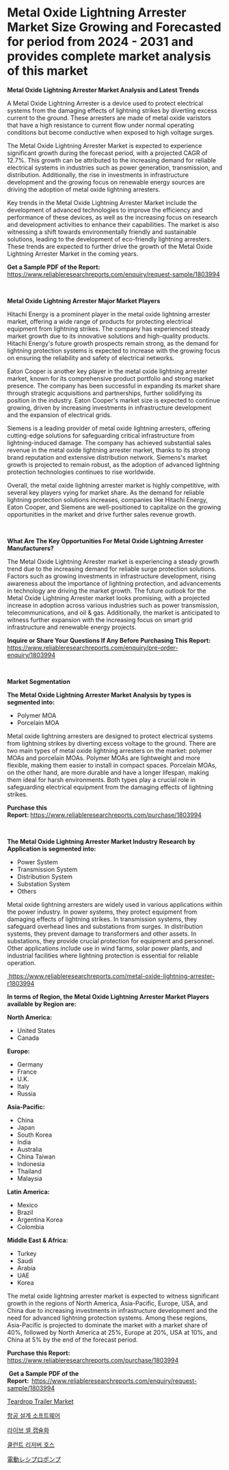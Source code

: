 <p><h1>Metal Oxide Lightning Arrester Market Size Growing and Forecasted for period from 2024 - 2031 and provides complete market analysis of this market</h1></p><p><strong>Metal Oxide Lightning Arrester Market Analysis and Latest Trends</strong></p>
<p><p>A Metal Oxide Lightning Arrester is a device used to protect electrical systems from the damaging effects of lightning strikes by diverting excess current to the ground. These arresters are made of metal oxide varistors that have a high resistance to current flow under normal operating conditions but become conductive when exposed to high voltage surges.</p><p>The Metal Oxide Lightning Arrester Market is expected to experience significant growth during the forecast period, with a projected CAGR of 12.7%. This growth can be attributed to the increasing demand for reliable electrical systems in industries such as power generation, transmission, and distribution. Additionally, the rise in investments in infrastructure development and the growing focus on renewable energy sources are driving the adoption of metal oxide lightning arresters.</p><p>Key trends in the Metal Oxide Lightning Arrester Market include the development of advanced technologies to improve the efficiency and performance of these devices, as well as the increasing focus on research and development activities to enhance their capabilities. The market is also witnessing a shift towards environmentally friendly and sustainable solutions, leading to the development of eco-friendly lightning arresters. These trends are expected to further drive the growth of the Metal Oxide Lightning Arrester Market in the coming years.</p></p>
<p><strong>Get a Sample PDF of the Report:&nbsp;</strong> <a href="https://www.reliableresearchreports.com/enquiry/request-sample/1803994">https://www.reliableresearchreports.com/enquiry/request-sample/1803994</a></p>
<p>&nbsp;</p>
<p><strong>Metal Oxide Lightning Arrester Major Market Players</strong></p>
<p><p>Hitachi Energy is a prominent player in the metal oxide lightning arrester market, offering a wide range of products for protecting electrical equipment from lightning strikes. The company has experienced steady market growth due to its innovative solutions and high-quality products. Hitachi Energy's future growth prospects remain strong, as the demand for lightning protection systems is expected to increase with the growing focus on ensuring the reliability and safety of electrical networks.</p><p>Eaton Cooper is another key player in the metal oxide lightning arrester market, known for its comprehensive product portfolio and strong market presence. The company has been successful in expanding its market share through strategic acquisitions and partnerships, further solidifying its position in the industry. Eaton Cooper's market size is expected to continue growing, driven by increasing investments in infrastructure development and the expansion of electrical grids.</p><p>Siemens is a leading provider of metal oxide lightning arresters, offering cutting-edge solutions for safeguarding critical infrastructure from lightning-induced damage. The company has achieved substantial sales revenue in the metal oxide lightning arrester market, thanks to its strong brand reputation and extensive distribution network. Siemens's market growth is projected to remain robust, as the adoption of advanced lightning protection technologies continues to rise worldwide.</p><p>Overall, the metal oxide lightning arrester market is highly competitive, with several key players vying for market share. As the demand for reliable lightning protection solutions increases, companies like Hitachi Energy, Eaton Cooper, and Siemens are well-positioned to capitalize on the growing opportunities in the market and drive further sales revenue growth.</p></p>
<p>&nbsp;</p>
<p><strong>What Are The Key Opportunities For Metal Oxide Lightning Arrester Manufacturers?</strong></p>
<p><p>The Metal Oxide Lightning Arrester market is experiencing a steady growth trend due to the increasing demand for reliable surge protection solutions. Factors such as growing investments in infrastructure development, rising awareness about the importance of lightning protection, and advancements in technology are driving the market growth. The future outlook for the Metal Oxide Lightning Arrester market looks promising, with a projected increase in adoption across various industries such as power transmission, telecommunications, and oil & gas. Additionally, the market is anticipated to witness further expansion with the increasing focus on smart grid infrastructure and renewable energy projects.</p></p>
<p><strong>Inquire or Share Your Questions If Any Before Purchasing This Report:</strong> <a href="https://www.reliableresearchreports.com/enquiry/pre-order-enquiry/1803994">https://www.reliableresearchreports.com/enquiry/pre-order-enquiry/1803994</a></p>
<p>&nbsp;</p>
<p><strong>Market Segmentation</strong></p>
<p><strong>The Metal Oxide Lightning Arrester Market Analysis by types is segmented into:</strong></p>
<p><ul><li>Polymer MOA</li><li>Porcelain MOA</li></ul></p>
<p><p>Metal oxide lightning arresters are designed to protect electrical systems from lightning strikes by diverting excess voltage to the ground. There are two main types of metal oxide lightning arresters on the market: polymer MOAs and porcelain MOAs. Polymer MOAs are lightweight and more flexible, making them easier to install in compact spaces. Porcelain MOAs, on the other hand, are more durable and have a longer lifespan, making them ideal for harsh environments. Both types play a crucial role in safeguarding electrical equipment from the damaging effects of lightning strikes.</p></p>
<p><strong>Purchase this Report:&nbsp;</strong><a href="https://www.reliableresearchreports.com/purchase/1803994">https://www.reliableresearchreports.com/purchase/1803994</a></p>
<p>&nbsp;</p>
<p><strong>The Metal Oxide Lightning Arrester Market Industry Research by Application is segmented into:</strong></p>
<p><ul><li>Power System</li><li>Transmission System</li><li>Distribution System</li><li>Substation System</li><li>Others</li></ul></p>
<p><p>Metal oxide lightning arresters are widely used in various applications within the power industry. In power systems, they protect equipment from damaging effects of lightning strikes. In transmission systems, they safeguard overhead lines and substations from surges. In distribution systems, they prevent damage to transformers and other assets. In substations, they provide crucial protection for equipment and personnel. Other applications include use in wind farms, solar power plants, and industrial facilities where lightning protection is essential for reliable operation.</p></p>
<p><a href="https://www.reliableresearchreports.com/metal-oxide-lightning-arrester-r1803994">&nbsp;https://www.reliableresearchreports.com/metal-oxide-lightning-arrester-r1803994</a></p>
<p><strong>In terms of Region, the Metal Oxide Lightning Arrester Market Players available by Region are:</strong></p>
<p>
    <p> <strong> North America: </strong>
        <ul>
            <li>United States</li>
            <li>Canada</li>
        </ul>
        </p> 
    <p> <strong> Europe: </strong>
        <ul>
            <li>Germany</li>
            <li>France</li>
            <li>U.K.</li>
            <li>Italy</li>
            <li>Russia</li>
        </ul>
        </p> 
    <p> <strong> Asia-Pacific: </strong>
        <ul>
            <li>China</li>
            <li>Japan</li>
            <li>South Korea</li>
            <li>India</li>
            <li>Australia</li>
            <li>China Taiwan</li>
            <li>Indonesia</li>
            <li>Thailand</li>
            <li>Malaysia</li>
        </ul>
        </p> 
    <p> <strong> Latin America: </strong>
        <ul>
            <li>Mexico</li>
            <li>Brazil</li>
            <li>Argentina Korea</li>
            <li>Colombia</li>
        </ul>
        </p> 
    <p> <strong> Middle East & Africa: </strong>
        <ul>
            <li>Turkey</li>
            <li>Saudi</li>
            <li>Arabia</li>
            <li>UAE</li>
            <li>Korea</li>
        </ul>
    </p>
    </p>
<p><p>The metal oxide lightning arrester market is expected to witness significant growth in the regions of North America, Asia-Pacific, Europe, USA, and China due to increasing investments in infrastructure development and the need for advanced lightning protection systems. Among these regions, Asia-Pacific is projected to dominate the market with a market share of 40%, followed by North America at 25%, Europe at 20%, USA at 10%, and China at 5% by the end of the forecast period.</p></p>
<p><strong>Purchase this Report: </strong><a href="https://www.reliableresearchreports.com/purchase/1803994">https://www.reliableresearchreports.com/purchase/1803994</a></p>
<p>&nbsp;<strong>Get a Sample PDF of the Report:&nbsp;&nbsp;</strong><a href="https://www.reliableresearchreports.com/enquiry/request-sample/1803994">https://www.reliableresearchreports.com/enquiry/request-sample/1803994</a></p>
<p><strong></strong></p>
<p><p><a href="https://www.linkedin.com/pulse/teardrop-trailer-market-provides-detailed-segmentation-whuoe?trackingId=2gY2jRDv%2B9EXTmwAx6WPOg%3D%3D">Teardrop Trailer Market</a></p><p><a href="https://medium.com/@verniemorar2023/%ED%95%AD%EA%B3%B5%EC%84%A4%EA%B3%84-%EC%86%8C%ED%94%84%ED%8A%B8%EC%9B%A8%EC%96%B4-%EC%8B%9C%EC%9E%A5-%EA%B7%9C%EB%AA%A8-%EC%97%B0%ED%8F%89%EA%B7%A0-%EC%84%B1%EC%9E%A5%EC%9C%A8-%ED%8A%B8%EB%A0%8C%EB%93%9C-2024-2030-080a20ba08ea">항공 설계 소프트웨어</a></p><p><a href="https://medium.com/@mikeflatley1950/%EC%82%B4%EC%95%84%EC%9E%88%EB%8A%94-%EC%84%B8%ED%8F%AC-%EC%BA%A1%EC%8A%90%ED%99%94-%EC%8B%9C%EC%9E%A5-%EC%A0%84%EB%A7%9D-%EC%82%B0%EC%97%85-%EA%B0%9C%EC%9A%94-%EB%B0%8F-%EC%98%88%EC%B8%A1-2024%EB%85%84%EB%B6%80%ED%84%B0-2031%EB%85%84%EA%B9%8C%EC%A7%80-84a78ca9dc86">라이브 셀 캡슐화</a></p><p><a href="https://github.com/khytkeqagplkzqvh/Market-Research-Report-List-1/blob/main/790842832924.md">쿨런트 리저버 호스</a></p><p><a href="https://github.com/AriMuller2009/Market-Research-Report-List-1/blob/main/143676135891.md">電動レシプロポンプ</a></p></p>